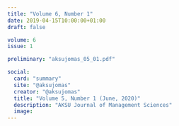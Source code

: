 ```yaml
---
title: "Volume 6, Number 1"
date: 2019-04-15T10:00:00+01:00
draft: false

volume: 6
issue: 1

preliminary: "aksujomas_05_01.pdf" 

social:
  card: "summary"
  site: "@aksujomas"
  creator: "@aksujomas" 
  title: "Volume 5, Number 1 (June, 2020)"
  description: "AKSU Journal of Management Sciences"
  image: 
---
```


